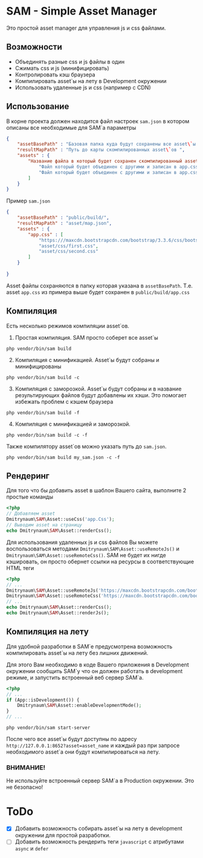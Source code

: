 # SAM - Simple Asset Manager
Это простой asset manager для управления js и css файлами.

## Возможности
- Объединять разные css и js файлы в один
- Сжимать css и js (минифицировать)
- Контролировать кэш браузера
- Компилировать asset`ы на лету в Development окружении
- Использовать удаленные js и css (например с CDN)

## Использование

В корне проекта должен находится файл настроек `sam.json` в котором описаны все необходимые для SAM`а параметры
```json
{
    "assetBasePath" : "Базовая папка куда будут сохранены все asset\`ы. Должна быть доступна из web!",
    "resultMapPath" : "Путь до карты скомпилированных asset\`ов ",
    "assets" : { 
        "Название файла в который будет сохранен скомпилированный asset (app.css) является названием asset`а " : [
            "Файл который будет объединен с другими и записан в app.css",
            "Файл который будет объединен с другими и записан в app.css"
        ]
    }
}
```

Пример `sam.json`
```json
{
    "assetBasePath" : "public/build/",
    "resultMapPath" : "asset/map.json",
    "assets" : {
        "app.css" : [
            "https:///maxcdn.bootstrapcdn.com/bootstrap/3.3.6/css/bootstrap.min.css",
            "asset/css/first.css",
            "asset/css/second.css"
        ]
    }
    
}
```

Asset файлы сохраняются в папку которая указана в `assetBasePath`. Т.е. asset `app.css` из примера
выше будет сохранен в `public/build/app.css`

## Компиляция
Есть несколько режимов компиляции asset\`ов.
1. Простая компиляция. SAM просто соберет все asset\`ы
```
php vendor/bin/sam build
```
2. Компиляция с минификацией. Asset\`ы будут собраны и минифицированы
```
php vendor/bin/sam build -c
```
3. Компиляция с заморозкой. Asset\`ы будут собраны и в название результирующих файлов будут добавлены их хэши. Это помогает избежать проблем с кэшем браузера
```
php vendor/bin/sam build -f
```
4. Компиляция с минификацией и заморозкой.
 ```
php vendor/bin/sam build -с -f
```
Также компилятору asset\`ов можно указать путь до `sam.json`.
```
php vendor/bin/sam build my_sam.json -с -f
```

## Рендеринг
Для того что бы добавить asset в шаблон Вашего сайта, выполните 2 простые команды
```php
<?php
// Добавляем asset
Dmitrynaum\SAM\Asset::useCss('app.Css');
// Выводим asset на страницу
echo Dmitrynaum\SAM\Asset::renderCss();
```

Для использования удаленных js и css файлов Вы можете воспользоваться методами `Dmitrynaum\SAM\Asset::useRemoteJs()` и `Dmitrynaum\SAM\Asset::useRemoteCss()`.
SAM не будет их нигде кэшировать, он просто обернет ссылки на ресурсы в соответствующие HTML теги
```php
<?php
// ...
Dmitrynaum\SAM\Asset::useRemoteJs('https://maxcdn.bootstrapcdn.com/bootstrap/3.3.6/js/bootstrap.min.js');
Dmitrynaum\SAM\Asset::useRemoteCss('https://maxcdn.bootstrapcdn.com/bootstrap/3.3.6/css/bootstrap.min.css');
// ...
echo Dmitrynaum\SAM\Asset::renderCss();
echo Dmitrynaum\SAM\Asset::renderJs();
```

## Компиляция на лету
Для удобной разработки в SAM\`е предусмотрена возможность компилировать asset\`ы на лету без лишних движений.

Для этого Вам необходимо в коде Вашего приложения в Development окружении сообщить SAM\`у что он должен работать в development режиме, и запустить встроенный веб сервер SAM\`а.
```php
<?php
// ...
if (App::isDevelopment()) {
    Dmitrynaum\SAM\Asset::enableDevelopmentMode();
}
// ...
```
```
php vendor/bin/sam start-server
```

После чего все asset\`ы будут доступны по адресу `http://127.0.0.1:8652?asset=asset_name` и каждый раз при запросе необходимого asset\`а они будут компилироваться на лету.
### ВНИМАНИЕ!
Не используйте встроенный сервер SAM\`а в Production окружении. Это не безопасно!

# ToDo
- [x] Добавить возможность собирать asset\`ы на лету в development окружении для простой разработки.
- [ ] Добавить возможность рендерить теги `javascript` с атрибутами `async` и `defer`